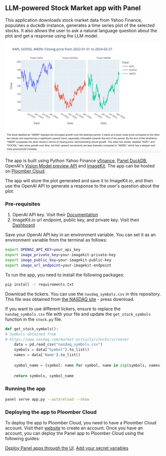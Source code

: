 ## LLM-powered Stock Market app with Panel

This application downloads stock market data from Yahoo Finance, populates a duckdb instance, generates a time series plot of the selected stocks. It also allows the user to ask a natural language question about the plot and get a response using the LLM model.

![](screenshot.webp)

The app is built using Python Yahoo Finance [yfinance](https://pypi.org/project/yfinance/), [Panel](https://panel.holoviz.org/),[DuckDB](https://duckdb.org/), OpenAI's [Vision Model preview API](https://platform.openai.com/docs/guides/vision) and [ImageKit](https://docs.imagekit.io/getting-started/quickstart-guides/python/python_app). The app can be hosted on [Ploomber Cloud](https://www.platform.ploomber.io/).

The app will store the plot generated and save it to ImageKit.io, and then use the OpenAI API to generate a response to the user's question about the plot. 

### Pre-requisites

1. OpenAI API key. Visit their [Documentation](https://platform.openai.com/docs/api-reference/introduction)
2. ImageKit.io url endpoint, public key, and private key. Visit their [Dashboard](https://imagekit.io/dashboard)

Save your OpenAI API key in an environment variable. You can set it as an environment variable from the terminal as follows:

```bash
export OPENAI_API_KEY=your_api_key
export image_private_key=your-imagekit-private-key
export image_public_key=your-imagekit-public-key
export image_url_endpoint=your-imagekit-endpoint
```

To run the app, you need to install the following packages:

```bash
pip install -r requirements.txt
```

Download the tickers. You can use the `nasdaq_symbols.csv` in this repository. This file was obtained from [the NASDAQ site](https://www.nasdaq.com/market-activity/stocks/screener) - press download. 

If you want to use different tickers, ensure to replace the `nasdaq_symbols.csv` file with your file and update the `get_stock_symbols` function in the `stock.py` file.

```python
def get_stock_symbols():
# Symbols obtained from 
# https://www.nasdaq.com/market-activity/stocks/screener
    data = pd.read_csv("nasdaq_symbols.csv")
    symbols = data["Symbol"].to_list()
    names = data['Name'].to_list()

    symbol_name = {symbol: name for symbol, name in zip(symbols, names)}

    return symbols, symbol_name
```

### Running the app

```bash
panel serve app.py --autoreload --show
```

### Deploying the app to Ploomber Cloud

To deploy the app to Ploomber Cloud, you need to have a Ploomber Cloud account. Visit their [website](https://www.platform.ploomber.io/) to create an account. Once you have an account, you can deploy the Panel app to Ploomber Cloud using the following guides:

[Deploy Panel apps through the UI](https://docs.cloud.ploomber.io/en/latest/apps/panel.html).
[Add your secret variables](https://docs.cloud.ploomber.io/en/latest/user-guide/env-vars.html)